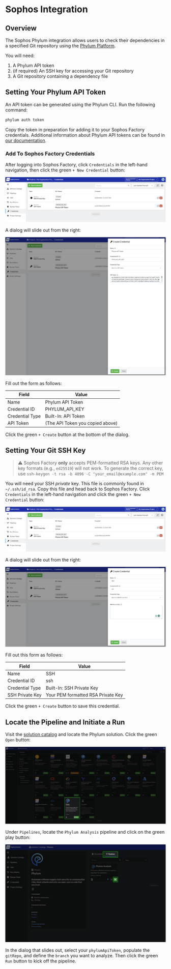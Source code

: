 # Sophos Integration

## Overview

The Sophos Phylum integration allows users to check their dependencies in a specified Git repository using the [Phylum Platform](../home/welcome.md).

You will need:

1. A Phylum API token
2. (if required) An SSH key for accessing your Git repository
3. A Git repository containing a dependency file

## Setting Your Phylum API Token

An API token can be generated using the Phylum CLI. Run the following command:

```sh
phylum auth token
```

Copy the token in preparation for adding it to your Sophos Factory credentials. Additional information about Phylum API tokens can be found in [our documentation](../knowledge_base/api-keys.md).

### Add To Sophos Factory Credentials

After logging into Sophos Factory, click `Credentials` in the left-hand navigation, then click the green `+ New Credential` button:

![Adding a new credential in Sophos](../../assets/sophos/add_creds.png)

A dialog will slide out from the right:

![Create Phylum credential dialog](../../assets/sophos/create_cred_phylum.png)

Fill out the form as follows:

| Field | Value |
| ----- | ----- |
| Name | Phylum API Token |
| Credential ID | PHYLUM_API_KEY |
| Credential Type | Built-In: API Token |
| API Token | (The API Token you copied above) |

Click the green `+ Create` button at the bottom of the dialog.

## Setting Your Git SSH Key

> ⚠️ Sophos Factory **only** accepts PEM-formatted RSA keys. Any other key formats (e.g., `ed25519`) will not work. To generate the correct key, use `ssh-keygen -t rsa -b 4096 -C "your_email@example.com" -m PEM`

You will need your SSH *private* key. This file is commonly found in `~/.ssh/id_rsa`. Copy this file and head back to Sophos Factory. Click `Credentials` in the left-hand navigation and click the green `+ New Credential` button:

![Adding a new credential in Sophos](../../assets/sophos/add_creds.png)

A dialog will slide out from the right:

![Create SSH key credential dialog](../../assets/sophos/create_cred_ssh.png)

Fill out this form as follows:

| Field | Value |
| ----- | ----- |
| Name | SSH |
| Credential ID | ssh |
| Credential Type | Built-In: SSH Private Key |
| SSH Private Key | Your PEM formatted RSA Private Key |

Click the green `+ Create` button to save this credential.

## Locate the Pipeline and Initiate a Run

Visit the [solution catalog](https://app.refactr.it/catalogs) and locate the Phylum solution. Click the green `Open` button:

![Sophos solution catalog](../../assets/sophos/solution_catalog.png)

Under `Pipelines`, locate the `Phylum Analysis` pipeline and click on the green play button:

![Phylum analysis pipeline](../../assets/sophos/pipeline_view.png)

In the dialog that slides out, select your `phylumApiToken`, populate the `gitRepo`, and define the `branch` you want to analyze. Then click the green `Run` button to kick off the pipeline.
